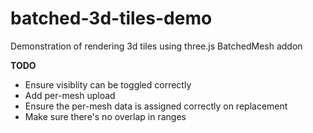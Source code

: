 # batched-3d-tiles-demo

Demonstration of rendering 3d tiles using three.js BatchedMesh addon


**TODO**
- Ensure visiblity can be toggled correctly
- Add per-mesh upload
- Ensure the per-mesh data is assigned correctly on replacement
- Make sure there's no overlap in ranges